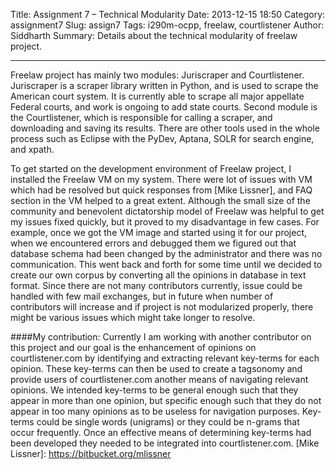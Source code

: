 Title: Assignment 7 – Technical Modularity
Date: 2013-12-15 18:50
Category: assignment7
Slug: assign7
Tags: i290m-ocpp, freelaw, courtlistener
Author: Siddharth
Summary: Details about the technical modularity of freelaw project.

----------

Freelaw project has mainly two modules: Juriscraper and Courtlistener. Juriscraper is a scraper library written in Python, and is used to scrape the American court system. It is currently able to scrape all major appellate Federal courts, and work is ongoing to add state courts. Second module is the Courtlistener, which is responsible for calling a scraper, and downloading and saving its results. There are other tools used in the whole process such as Eclipse with the PyDev, Aptana, SOLR for search engine, and xpath.

To get started on the development environment of Freelaw project, I installed the Freelaw VM on my system. There were lot of issues with VM which had be resolved but quick responses from [Mike Lissner], and FAQ section in the VM helped to a great extent. Although the small size of the community and benevolent dictatorship model of Freelaw was helpful to get my issues fixed quickly, but it proved to my disadvantage in few cases. For example, once we got the VM image and started using it for our project, when we encountered errors and debugged them we figured out that database schema had been changed by the administrator and there was no communication. This went back and forth for some time until we decided to create our own corpus by converting all the opinions in database in text format. Since there are not many contributors currently, issue could be handled with few mail exchanges, but in future when number of contributors will increase and if project is not modularized properly, there might be various issues which might take longer to resolve.

####My contribution:
Currently I am working with another contributor on this project and our goal is the enhancement of opinions on courtlistener.com by identifying and extracting relevant key-terms for each opinion. These key-terms can then be used to create a tagsonomy and provide users of courtlistener.com another means of navigating relevant opinions. We intended key-terms to be general enough such that they appear in more than one opinion, but specific enough such that they do not appear in too many opinions as to be useless for navigation purposes. Key-terms could be single words (unigrams) or they could be n-grams that occur frequently. Once an effective means of determining key-terms had been developed they needed to be integrated into courtlistener.com.
[Mike Lissner]: https://bitbucket.org/mlissner

